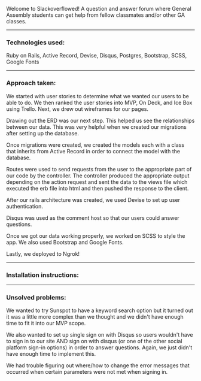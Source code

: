 Welcome to Slackoverflowed! A question and answer forum where General Assembly students can get help from fellow classmates and/or other GA classes.

---

### Technologies used: 

Ruby on Rails, Active Record, Devise, Disqus, Postgres, Bootstrap, SCSS, Google Fonts

---

### Approach taken: 
    
We started with user stories to determine what we wanted our users to be able to do. We then ranked the user stories into MVP, On Deck, and Ice Box using Trello. Next, we drew out wireframes for our pages. 

Drawing out the ERD was our next step. This helped us see the relationships between our data. This was very helpful when we created our migrations after setting up the database. 

Once migrations were created, we created the models each with a class that inherits from Active Record in order to connect the model with the database. 

Routes were used to send requests from the user to the appropriate part of our code by the controller. The controller produced the appropriate output depending on the action request and sent the data to the views file which executed the erb file into html and then pushed the response to the client.

After our rails architecture was created, we used Devise to set up user authentication. 

Disqus was used as the comment host so that our users could answer questions.

Once we got our data working properly, we worked on SCSS to style the app. We also used Bootstrap and Google Fonts.

Lastly, we deployed to Ngrok!

---

### Installation instructions: <Ngrok url>

---

### Unsolved problems:

We wanted to try Sunspot to have a keyword search option but it turned out it was a little more complex than we thought and we didn't have enough time to fit it into our MVP scope. 

We also wanted to set up single sign on with Disqus so users wouldn't have to sign in to our site AND sign on with disqus (or one of the other social platform sign-in options) in order to answer questions. Again, we just didn't have enough time to implement this.

We had trouble figuring out where/how to change the error messages that occurred when certain parameters were not met when signing in. 

